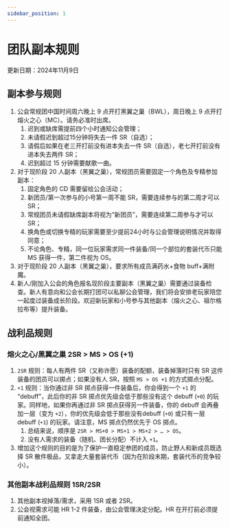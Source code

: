 ```yaml
---
sidebar_position: 1
---
```


# 团队副本规则

更新日期：2024年11月9日

## 副本参与规则

1.  公会常规团中国时间周六晚上 9 点开打黑翼之巢（BWL），周日晚上 9 点开打熔火之心（MC）。请务必准时出席。
    1. 迟到或缺席需提前四个小时通知公会管理；
    2. 未请假迟到超过15分钟将失去一件 SR（自选）；
    3. 请假后如果在老三开打前没有进本失去一件 SR（自选），老七开打前没有进本失去两件 SR；
    4. 迟到超过 15 分钟需要献歌一曲。
2. 对于现阶段 20 人副本（黑翼之巢），常规团员需要固定一个角色及专精参加副本：
   1. 固定角色的 CD 需要留给公会活动；
   2. 新团员/第一次参与的小号第一周不能 SR，需要连续参与的第二周才可以 SR；
   3. 常规团员未请假缺席副本将视为“新团员”，需要连续第二周参与才可以 SR；
   4. 换角色或切换专精的玩家需要至少提前24小时与公会管理说明情况并取得同意；
   5. 不论角色、专精，同一位玩家需求同一件装备/同一个部位的套装代币只能 MS 获得一件，第二件视为 OS。
3. 对于现阶段 20 人副本（黑翼之巢），要求所有成员满药水+食物 buff+满附魔。
4. 新人/刚加入公会的角色报名现阶段主要副本（黑翼之巢）需要通过装备检查。新人有意向和公会长期打团可以私聊公会管理，我们将会安排老玩家陪您一起度过装备成长阶段。欢迎新玩家和小号参与其他副本（熔火之心、祖尔格拉布等）提升装备。

## 战利品规则

### 熔火之心/黑翼之巢 2SR > MS > OS (+1)

1. `2SR` 规则：每人有两件 SR（又称许愿）装备的配额，装备掉落时只有 SR 这件装备的团员可以掷点；如果没有人 SR，按照 `MS > OS +1` 的方式掷点分配。
2. `+1` 规则：当你通过非 SR 掷点获得一件装备后，你会得到一个 `+1` 的 “debuff”，此后你的非 SR 掷点优先级会低于那些没有这个 debuff (`+0`) 的玩家。同样地，如果你再通过非 SR 掷点获得另一件装备，你的 debuff 会再叠加一层（变为 `+2`），你的优先级会低于那些没有debuff (`+0`) 或只有一层 debuff (`+1`) 的玩家。请注意，MS 掷点仍然优先于 OS 掷点。
   1. 总结来说，顺序是 `2SR > MS+0 > MS+1 > MS+2 > … > OS`。
   2. 没有人需求的装备（随机、团长分配）不计入 `+1`。
3. 增加这个规则的目的是为了保护一直稳定参团的成员，防止野人和新成员既选择 SR 散件极品，又拿走大量套装代币（因为在阶段末期，套装代币的竞争较小）。

### 其他副本战利品规则 1SR/2SR

1. 其他副本视掉落/需求，采用 1SR 或者 2SR。
2. 公会视需求可能 HR 1-2 件装备，由公会管理决定分配。HR 在开打前必须提前通知全团。
